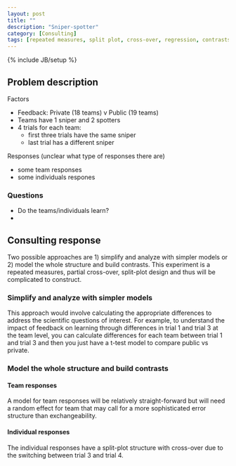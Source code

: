 ```yaml
---
layout: post
title: ""
description: "Sniper-spotter"
category: [Consulting]
tags: [repeated measures, split plot, cross-over, regression, contrasts]
---
```

{% include JB/setup %}

## Problem description

Factors 
 - Feedback: Private (18 teams) v Public (19 teams)
 - Teams have 1 sniper and 2 spotters
 - 4 trials for each team: 
   - first three trials have the same sniper
   - last trial has a different sniper

Responses (unclear what type of responses there are)
 - some team responses
 - some individuals respones
 
### Questions
 
- Do the teams/individuals learn?
- 

## Consulting response

Two possible approaches are 1) simplify and analyze with simpler models or 
2) model the whole structure and build contrasts. 
This experiment is a repeated measures, partial cross-over, split-plot design 
and thus will be complicated to construct. 

### Simplify and analyze with simpler models

This approach would involve calculating the appropriate differences to address
the scientific questions of interest. 
For example, to understand the impact of feedback on learning through 
differences in trial 1 and trial 3 at the team level, you can calculate 
differences for each team between trial 1 and trial 3 and then you just have 
a t-test model to compare public vs private.

### Model the whole structure and build contrasts

#### Team responses

A model for team responses will be relatively straight-forward but will need a
random effect for team that may call for a more sophisticated error structure
than exchangeability.

#### Individual responses

The individual responses have a split-plot structure with cross-over due to the
switching between trial 3 and trial 4.

